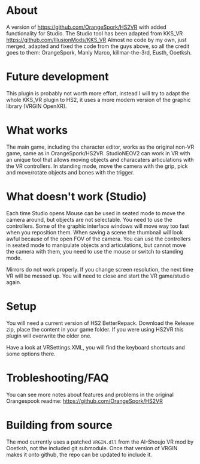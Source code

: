 # About

A version of https://github.com/OrangeSpork/HS2VR with added functionality for Studio.
The Studio tool has been adapted from KKS_VR https://github.com/IllusionMods/KKS_VR
Almost no code by my own, just merged, adapted and fixed the code from the guys above, so all the credit goes to them: OrangeSpork, Manly Marco, killmar-the-3rd, Eusth, Ooetksh.


# Future development

This plugin is probably not worth more effort, instead I will try to adapt the whole KKS_VR plugin to HS2, it uses a more modern version of the graphic library (VRGIN OpenXR).


# What works

The main game, including the character editor, works as the original non-VR game, same as in OrangeSpork/HS2VR.
StudioNEOV2 can work in VR with an unique tool that allows moving objects and characaters articulations with the VR controllers. In standing mode, move the camera with the grip, pick and move/rotate objects and bones with the trigger.


# What doesn't work (Studio)

Each time Studio opens
Mouse can be used in seated mode to move the camera around, but objects are not selectable. You need to use the controllers.
Some of the graphic interface windows will move way too fast when you reposition them.
When saving a scene the thumbnail will look awful because of the open FOV of the camera.
You can use the controllers in seated mode to manipulate objects and articulations, but cannot move the camera with them, you need to use the mouse or switch to standing mode.

Mirrors do not work properly.
If you change screen resolution, the next time VR will be messed up. You will need to close and start the VR game/studio again.


# Setup
You will need a current version of HS2 BetterRepack. 
Download the Release zip, place the content in your game folder.
If you were using HS2VR this plugin will overwrite the older one.

Have a look at VRSettings.XML, you will find the keyboard shortcuts and some options there.


# Trobleshooting/FAQ

You can see more notes about features and problems in the original Orangespook readme:
https://github.com/OrangeSpork/HS2VR


# Building from source

The mod currently uses a patched `VRGIN.dll` from the AI-Shoujo VR mod by Ooetksh, not the included git submodule. Once that version of VRGIN makes it onto github, the repo can be updated to include it.
